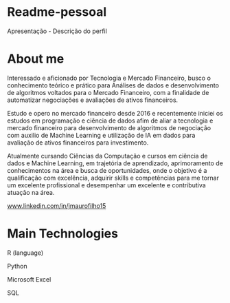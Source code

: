 # Readme-pessoal
Apresentação - Descrição do perfil

# About me
  Interessado e aficionado por Tecnologia e Mercado Financeiro, busco o conhecimento teórico e prático para Análises de dados e desenvolvimento de algoritmos voltados para o Mercado Financeiro, com a finalidade de automatizar negociações e avaliações de ativos financeiros.
  
  Estudo e opero no mercado financeiro desde 2016 e recentemente iniciei os estudos em programação e ciência de dados afim de aliar a tecnologia e mercado financeiro para desenvolvimento de algoritmos de negociação com auxilio de Machine Learning e utilização de IA em dados para avaliação de ativos financeiros para         investimento.
  
  Atualmente cursando Ciências da Computação e cursos em ciência de dados e Machine Learning, em trajetória de aprendizado, aprimoramento de conhecimentos na área e busca de oportunidades, onde o objetivo é a qualificação com excelência, adquirir skills e competências para me tornar um excelente profissional e desempenhar um excelente e contributiva atuação na área.

  www.linkedin.com/in/jmaurofilho15

# Main Technologies
  R (language)
  
  Python
  
  Microsoft Excel
  
  SQL
